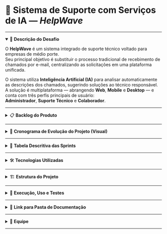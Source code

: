 # 📌 Sistema de Suporte com Serviços de IA — *HelpWave*

---

<details open>
  <summary>🎯 <strong>Descrição do Desafio</strong></summary>

O **HelpWave** é um sistema integrado de suporte técnico voltado para empresas de médio porte.  
Seu principal objetivo é substituir o processo tradicional de recebimento de chamados por e-mail, centralizando as solicitações em uma plataforma unificada.  

O sistema utiliza **Inteligência Artificial (IA)** para analisar automaticamente as descrições dos chamados, sugerindo soluções ao técnico responsável.  
A solução é multiplataforma — abrangendo **Web**, **Mobile** e **Desktop** — e conta com três perfis principais de usuário:  
**Administrador**, **Suporte Técnico** e **Colaborador**.

</details>

---

<details>
  <summary>📋 <strong>Backlog do Produto</strong></summary>

| ID   | Item do Backlog | Prioridade | Sprint | Status   |
|------|------------------|-------------|---------|-----------|
| RF01 | Implementar autenticação e controle de acesso com níveis de permissão (Administrador, Suporte, Colaborador) | Alta | Sprint 1 | Pendente |
| RF02 | Permitir cadastro de novos usuários (Administrador) | Alta | Sprint 1 | Pendente |
| RF03 | Permitir edição de informações de usuários (Administrador) | Média | Sprint 1 | Pendente |
| RF04 | Permitir exclusão de usuários cadastrados, com validação de vínculos a chamados ativos | Média | Sprint 1 | Pendente |
| RF05 | Permitir abertura de chamados com título, descrição e categoria (Colaborador) | Alta | Sprint 2 | Pendente |
| RF06 | Permitir acompanhamento de chamados abertos e seus status (Colaborador) | Alta | Sprint 2 | Pendente |
| RF07 | Visualizar todos os chamados do sistema com filtros avançados (Administrador) | Alta | Sprint 2 | Pendente |
| RF08 | Exibir chamados atribuídos a cada técnico (Suporte Técnico) | Média | Sprint 2 | Pendente |
| RF09 | Integrar IA para sugerir soluções automáticas com base na descrição do chamado | Alta | Sprint 3 | Pendente |
| RF10 | Permitir que o técnico analise, aceite, modifique ou rejeite a sugestão da IA | Alta | Sprint 3 | Pendente |
| RF11 | Registrar a solução aplicada no chamado (Suporte Técnico) | Alta | Sprint 3 | Pendente |
| RF12 | Concluir chamado resolvido e notificar colaborador (Suporte Técnico) | Alta | Sprint 3 | Pendente |
| RF13 | Gerar relatórios administrativos e de desempenho (Administrador) | Média | Sprint 4 | Pendente |
| RF14 | Visualizar relatórios técnicos de produtividade (Suporte Técnico) | Média | Sprint 4 | Pendente |

</details>

---

<details>
  <summary>📆 <strong>Cronograma de Evolução do Projeto (Visual)</strong></summary>

| Sprint | Período | Entregas Principais |
|--------|----------|---------------------|
| Sprint 1 | 15/09 – 01/10 | Autenticação, login e gerenciamento de usuários (CRUD completo) |
| Sprint 2 | 02/10 – 18/10 | Módulo de chamados (abertura, acompanhamento e visualização por perfil) |
| Sprint 3 | 19/10 – 03/11 | Integração com IA e fluxo de resolução de chamados (sugestão, análise e conclusão) |
| Sprint 4 | 04/11 – 20/11 | Relatórios administrativos e técnicos com filtros e exportação |

</details>

---

<details>
  <summary>🧾 <strong>Tabela Descritiva das Sprints</strong></summary>

| Período | Funcionalidades Desenvolvidas | Documentação da Sprint | Vídeo no YouTube |
|----------|-------------------------------|------------------------|------------------|
| Sprint 1 | Login, autenticação e CRUD de usuários | [📄 Documentação Sprint 1](https://github.com/SamuJL/Projeto-Unip/blob/main/docs/sprints/sprint1.md) | [🎥 Incremento 1](#) |
| Sprint 2 | Abertura, acompanhamento e visualização de chamados (Admin, Colaborador e Suporte) | [📄 Documentação Sprint 2](https://github.com/SamuJL/Projeto-Unip/blob/main/docs/sprints/sprint2.md) | [🎥 Incremento 2](#) |
| Sprint 3 | Integração da IA e gerenciamento completo do ciclo de chamados | [📄 Documentação Sprint 3](https://github.com/SamuJL/Projeto-Unip/blob/main/docs/sprints/sprint3.md) | [🎥 Incremento 3](#) |
| Sprint 4 | Relatórios administrativos e técnicos de produtividade | [📄 Documentação Sprint 4](https://github.com/SamuJL/Projeto-Unip/blob/main/docs/sprints/sprint4.md) | [🎥 Incremento 4](#) |

</details>

---

<details>
  <summary>🛠️ <strong>Tecnologias Utilizadas</strong></summary>

### 🧩 **Arquitetura Geral**
- Sistema distribuído com **Backend centralizado (API REST)**, integrando os módulos Web, Mobile e Desktop.  
- Comunicação via **HTTP/JSON** com autenticação baseada em tokens.  
- Hospedagem e serviços em nuvem através da **Azure Cloud**.

### ⚙️ **Backend Centralizado (API de Banco de Dados)**
- **Linguagem:** C# (.NET 8)  
- **ORM:** Entity Framework Core  
- **Banco de Dados:** SQL Server (Azure)

### 🌐 **Frontend Web**
- **Linguagens:** HTML, CSS, JavaScript  
- **Framework:** React  

### 🔧 **Backend Web**
- **Linguagem:** Python  
- **Framework:** Flask  

### 📱 **Mobile**
- **Linguagem:** JavaScript  
- **Framework:** React Native  

### 💻 **Desktop**
- **Linguagem:** Python  
- **Framework:** Kivy  

### ☁️ **Infraestrutura e Gestão**
- **Controle de Versão e Gestão de Projeto:** GitHub Projects  
- **Nuvem e Deploy:** Azure Cloud  

</details>

---

<details>
  <summary>🏗️ <strong>Estrutura do Projeto</strong></summary>

O projeto está dividido em módulos independentes integrados via API:

/backend-api → API central (C# .NET 8 + SQL Server Azure)
/backend-web → Backend Web (Python + Flask)
/frontend-web → Interface Web (React)
/frontend-mobile → Aplicativo Mobile (React Native)
/frontend-desktop → Aplicação Desktop (Python + Kivy)
/docs → Documentações e relatórios de Sprints


</details>

---

<details>
  <summary>📖 <strong>Execução, Uso e Testes</strong></summary>

### 🔹 Frontend Web  
1. Acesse a pasta `/frontend-web`  
2. Execute `npm install`  
3. Inicie com `npm start`  

### 🔹 Backend Web  
1. Acesse a pasta `/backend-web`  
2. Instale dependências com `pip install -r requirements.txt`  
3. Inicie o servidor com `python app.py`  

### 🔹 Backend Centralizado  
1. Acesse a pasta `/backend-api`  
2. Configure o **connection string** do SQL Server (Azure)  
3. Execute a API com `dotnet run`  

### 🔹 Mobile  
1. Acesse `/frontend-mobile`  
2. Execute `npm install`  
3. Inicie com `npx expo start`  

### 🔹 Desktop  
1. Acesse `/frontend-desktop`  
2. Execute `python main.py`  

</details>

---

<details>
  <summary>📂 <strong>Link para Pasta de Documentação</strong></summary>

📁 [Acessar Documentação](https://github.com/SamuJL/Projeto-Unip/blob/main/docs/Diagrama%20UML%20Sistema.asta)

</details>

---

<details>
  <summary>👥 <strong>Equipe</strong></summary>

| Nome | Papel | GitHub |
|------|--------|--------|
| Lucas de Oliveira Silva | Desenvolvedor Frontend | [GitHub](https://github.com/Kript0-Web) |
| Samuel Jhonata de Lima | Desenvolvedor Backend | [GitHub](https://github.com/SamuJL) |
| Gabriel Oliveira dos Santos | Analista de Requisitos | [GitHub](https://github.com/gabrielods14) |
| João Gabriel Goulart Silva | UX/UI Designer | [GitHub](https://github.com/Goulart06) |
| Thiago Almeida Ribeiro | QA / Testes | [GitHub](https://github.com/Thiagoalmeida74) |
| Gabriel Silva Guimarães | DevOps | [GitHub](https://github.com/guimagabs) |

</details>

---